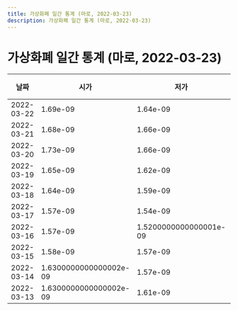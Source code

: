 ```yaml
---
title: 가상화폐 일간 통계 (마로, 2022-03-23)
description: 가상화폐 일간 통계 (마로, 2022-03-23)
---
```



가상화폐 일간 통계 (마로, 2022-03-23)
===

|날짜|시가|저가|고가|종가|비고|
|--|--|--|--|--|--|
|2022-03-22|1.69e-09|1.64e-09|1.7099999999999999e-09|1.67e-09|    |
|2022-03-21|1.68e-09|1.66e-09|1.73e-09|1.69e-09|    |
|2022-03-20|1.73e-09|1.66e-09|1.75e-09|1.68e-09|    |
|2022-03-19|1.65e-09|1.62e-09|1.83e-09|1.75e-09|    |
|2022-03-18|1.64e-09|1.59e-09|1.79e-09|1.65e-09|    |
|2022-03-17|1.57e-09|1.54e-09|1.65e-09|1.64e-09|    |
|2022-03-16|1.57e-09|1.5200000000000001e-09|1.59e-09|1.59e-09|    |
|2022-03-15|1.58e-09|1.57e-09|1.62e-09|1.57e-09|    |
|2022-03-14|1.6300000000000002e-09|1.57e-09|1.66e-09|1.61e-09|    |
|2022-03-13|1.6300000000000002e-09|1.61e-09|1.66e-09|1.65e-09|    |
